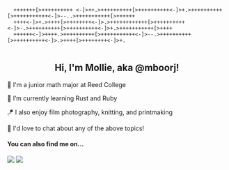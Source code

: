 <pre>
  <code>
  +++++++[>++++++++++ <-]>++.>++++++++++[>++++++++++<-]>+.>++++++++++[>+++++++++++<-]>--..>+++++++++++[>++++++
  ++++<-]>+.>++++[>++++++++<-]>.>++++++++++++[>++++++++++<-]>-.>++++++++++[>++++++++++<-]>+.>+++++++++++[>++++
  ++++++<-]>++++.>++++++++++[>+++++++++++<-]>--.>++++++++++[>++++++++++<-]>.>++++[>++++++++<-]>+.
  </code>
</pre>
<h2 align="center">Hi, I'm Mollie, aka @mboorj!</h2>

:school: I'm a junior math major at Reed College

🌱 I’m currently learning Rust and Ruby

:kite: I also enjoy film photography, knitting, and printmaking

:speech_balloon: I'd love to chat about any of the above topics!

<h4>You can also find me on...</h4>

<a href="https://www.linkedin.com/in/mollie-boor"><img src="https://img.shields.io/badge/linkedin-%230077B5.svg?&style=for-the-badge&logo=linkedin&logoColor=white" /></a> <a href="https://mboorj.github.io/"><img src="https://img.shields.io/badge/github-%230077B5.svg?&style=for-the-badge&color=lightgrey&logo=github&logoColor=white"/></a>
